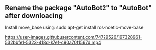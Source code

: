 ## Rename the package "AutoBot2" to "AutoBot" after downloading
Install move_base using: sudo apt-get install ros-noetic-move-base


https://user-images.githubusercontent.com/74729526/197328961-532bbfe1-5323-418d-87ef-c90a70f1567d.mp4

